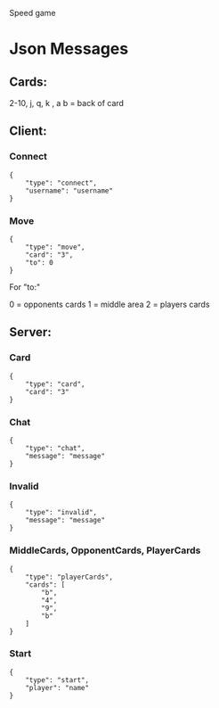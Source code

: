 Speed game

# Json Messages

## Cards:

2-10, j, q, k , a
b = back of card

## Client:

### Connect
```
{
	"type": "connect",
	"username": "username"
}
```

### Move
```
{
	"type": "move",
	"card": "3",
	"to": 0
}
```

For "to:"

0 = opponents cards
1 = middle area
2 = players cards


## Server:

### Card
```
{
	"type": "card",
	"card": "3"
}
```

### Chat
```
{
	"type": "chat",
	"message": "message"
}
```

### Invalid
```
{
	"type": "invalid",
	"message": "message"
}
```

### MiddleCards, OpponentCards, PlayerCards
```
{
	"type": "playerCards",
	"cards": [
		"b",
		"4",
		"9",
		"b"
	]
}
```

### Start
```
{
	"type": "start",
	"player": "name"
}
```